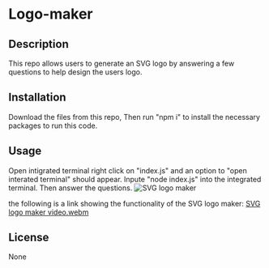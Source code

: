 # Logo-maker

## Description
This repo allows users to generate an SVG logo by answering a few questions to help design the users logo.

## Installation
Download the files from this repo, Then run "npm i" to install the necessary packages to run this code.

## Usage
Open intigrated terminal right click on "index.js" and an option to "open interated terminal" should appear. Inpute "node index.js" into the integrated terminal. Then answer the questions.
![SVG logo maker](https://github.com/CortezT/Logo-maker/assets/126823522/4c68876e-79c2-4c80-9b8c-6bb56e3b8594)


the following is a link showing the functionality of the SVG logo maker:
[SVG logo maker video.webm](https://github.com/CortezT/Logo-maker/assets/126823522/25a6a2ad-9797-43e7-9fa1-c16e3d53d399)


## License
None